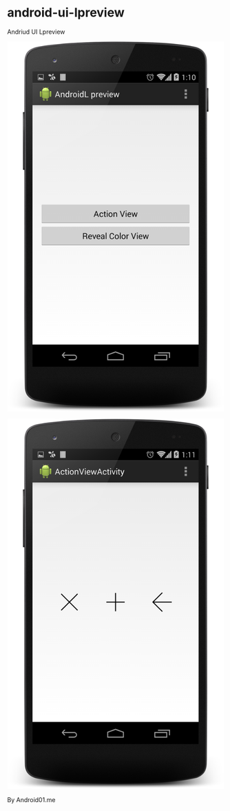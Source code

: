 android-ui-lpreview
===================

Andriud UI Lpreview


![alt tag](https://github.com/MhmdAljobairi/android-ui-lpreview/blob/master/device-2014-10-07-131230.png)

![alt tag](https://github.com/MhmdAljobairi/android-ui-lpreview/blob/master/device-2014-10-07-131254.png)


By 
Android01.me
